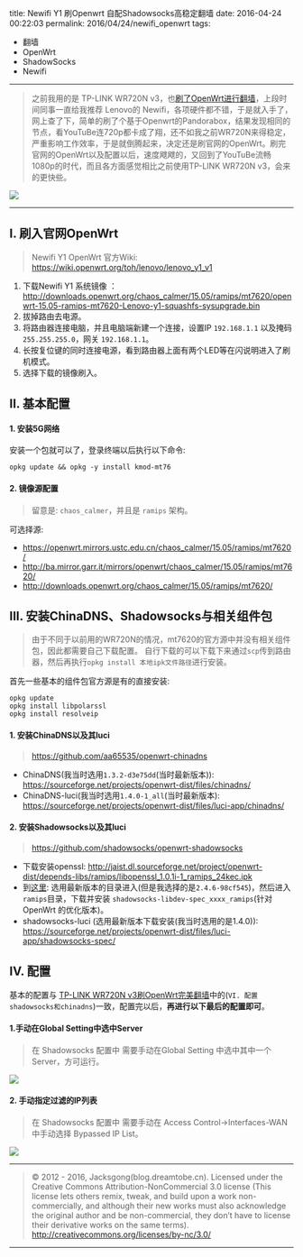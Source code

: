 title: Newifi Y1 刷Openwrt 自配Shadowsocks高稳定翻墙
date: 2016-04-24 00:22:03
permalink: 2016/04/24/newifi_openwrt
tags:
- 翻墙
- OpenWrt
- ShadowSocks
- Newifi

---

> 之前我用的是 TP-LINK WR720N v3，也[刷了OpenWrt进行翻墙](http://blog.dreamtobe.cn/2015/09/06/wr720n-v3-openwrt-shadowsocks/)，上段时间同事一直给我推荐 Lenovo的 Newifi，各项硬件都不错，于是就入手了，网上查了下，简单的刷了个基于Openwrt的Pandorabox，结果发现相同的节点，看YouTuBe连720p都卡成了翔，还不如我之前WR720N来得稳定，严重影响工作效率，于是就倒腾起来，决定还是刷官网的OpenWrt。刷完官网的OpenWrt以及配置以后，速度飕飕的，又回到了YouTuBe流畅1080p的时代，而且各方面感觉相比之前使用TP-LINK WR720N v3，会来的更快些。

<!-- more -->

![](/img/newifi-1.png)

---

## I. 刷入官网OpenWrt

> Newifi Y1 OpenWrt 官方Wiki: https://wiki.openwrt.org/toh/lenovo/lenovo_y1_v1

1. 下载Newifi Y1 系统镜像 ： http://downloads.openwrt.org/chaos_calmer/15.05/ramips/mt7620/openwrt-15.05-ramips-mt7620-Lenovo-y1-squashfs-sysupgrade.bin
2. 拔掉路由去电源。
3. 将路由器连接电脑，并且电脑端新建一个连接，设置IP `192.168.1.1` 以及掩码 `255.255.255.0`，网关 `192.168.1.1`。
4. 长按复位键的同时连接电源，看到路由器上面有两个LED等在闪说明进入了刷机模式。
5. 选择下载的镜像刷入。

## II. 基本配置

#### 1. 安装5G网络

安装一个包就可以了，登录终端以后执行以下命令:

```
opkg update && opkg -y install kmod-mt76
```

#### 2. 镜像源配置

> 留意是: `chaos_calmer`，并且是 `ramips` 架构。

可选择源:

- https://openwrt.mirrors.ustc.edu.cn/chaos_calmer/15.05/ramips/mt7620/
- http://ba.mirror.garr.it/mirrors/openwrt/chaos_calmer/15.05/ramips/mt7620/
- http://downloads.openwrt.org/chaos_calmer/15.05/ramips/mt7620/

## III. 安装ChinaDNS、Shadowsocks与相关组件包

> 由于不同于以前用的WR720N的情况，mt7620的官方源中并没有相关组件包，因此都需要自己下载配置。
> 自行下载的可以下载下来通过`scp`传到路由器，然后再执行`opkg install 本地ipk文件路径`进行安装。

首先一些基本的组件包官方源是有的直接安装:

```
opkg update
opkg install libpolarssl
opkg install resolveip
```

#### 1. 安装ChinaDNS以及其luci

> https://github.com/aa65535/openwrt-chinadns

- ChinaDNS(我当时选用`1.3.2-d3e75dd`(当时最新版本)): https://sourceforge.net/projects/openwrt-dist/files/chinadns/
- ChinaDNS-luci(我当时选用`1.4.0-1_all`(当时最新版本): https://sourceforge.net/projects/openwrt-dist/files/luci-app/chinadns/

#### 2. 安装Shadowsocks以及其luci

> https://github.com/shadowsocks/openwrt-shadowsocks

- 下载安装openssl: http://jaist.dl.sourceforge.net/project/openwrt-dist/depends-libs/ramips/libopenssl_1.0.1i-1_ramips_24kec.ipk
- 到[这里](https://sourceforge.net/projects/openwrt-dist/files/shadowsocks-libev/):
选用最新版本的目录进入(但是我选择的是`2.4.6-98cf545`)，然后进入`ramips`目录，下载并安装 `shadowsocks-libdev-spec_xxxx_ramips`(针对 OpenWrt 的优化版本)。
- shadowsocks-luci (选用最新版本下载安装(我当时选用的是1.4.0)): https://sourceforge.net/projects/openwrt-dist/files/luci-app/shadowsocks-spec/

## IV. 配置

基本的配置与 [TP-LINK WR720N v3刷OpenWrt完美翻墙](http://blog.dreamtobe.cn/2015/09/06/wr720n-v3-openwrt-shadowsocks/)中的(`VI. 配置shadowsocks和chinadns`)一致，配置完以后，**再进行以下最后的配置即可**。

#### 1.手动在Global Setting中选中Server

> 在 Shadowsocks 配置中 需要手动在Global Setting 中选中其中一个Server，方可运行。

![](/img/newifi-2.png)

#### 2. 手动指定过滤的IP列表

> 在 Shadowsocks 配置中 需要手动在 Access Control->Interfaces-WAN 中手动选择 Bypassed IP List。

![](/img/newifi-3.png)


---

> © 2012 - 2016, Jacksgong(blog.dreamtobe.cn). Licensed under the Creative Commons Attribution-NonCommercial 3.0 license (This license lets others remix, tweak, and build upon a work non-commercially, and although their new works must also acknowledge the original author and be non-commercial, they don’t have to license their derivative works on the same terms). http://creativecommons.org/licenses/by-nc/3.0/

---
